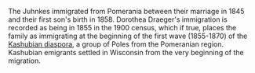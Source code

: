 The Juhnkes immigrated from Pomerania between their marriage in 1845 and their first son's birth in 1858. Dorothea Draeger's immigration is recorded as being in 1855 in the 1900 census, which if true, places the family as immigrating at the beginning of the first wave (1855-1870) of the [Kashubian diaspora](https://en.wikipedia.org/wiki/Kashubian_diaspora), a group of Poles from the Pomeranian region. Kashubian emigrants settled in Wisconsin from the very beginning of the migration. 
